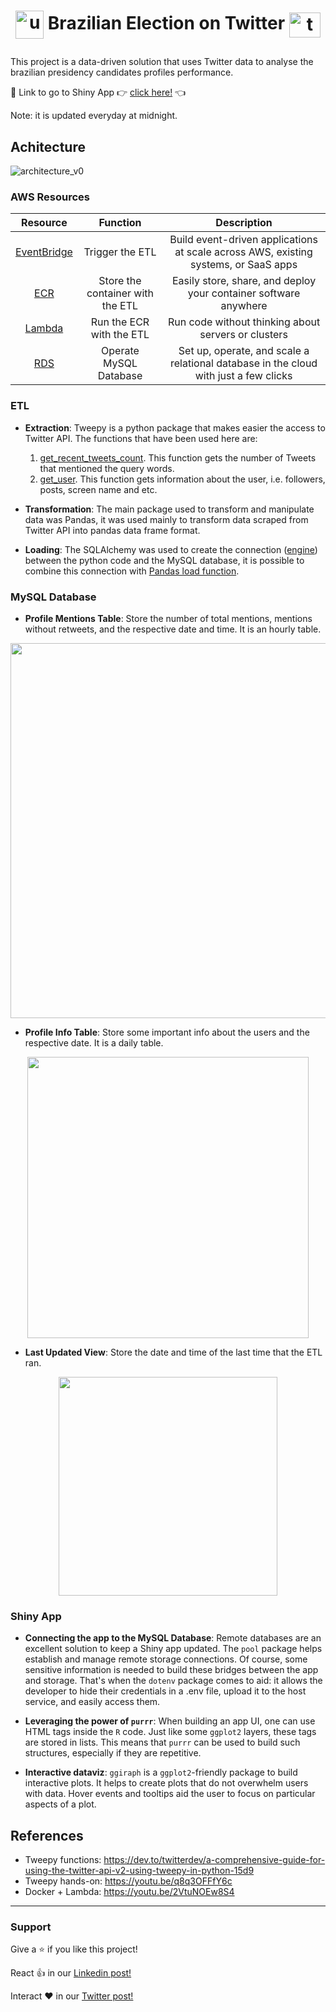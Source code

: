 # <p align="center" style="margin-top: 0px;"><img align="center" alt="urna" height="45" width="45" src="https://user-images.githubusercontent.com/48625700/192151877-e07c0c2a-f2cf-49f7-ad1c-9392bbde3b74.png"> Brazilian Election on Twitter <img align="center" alt="twitter" height="40" width="50" src="https://cdn.jsdelivr.net/gh/devicons/devicon/icons/twitter/twitter-original.svg">

This project is a data-driven solution that uses Twitter data to analyse the brazilian presidency candidates profiles performance.

:pushpin: Link to go to Shiny App :point_right: [click here!](https://icarob.shinyapps.io/electionsbr/) :point_left:


  
Note: it is updated everyday at midnight.

## Achitecture

![architecture_v0](https://user-images.githubusercontent.com/48625700/192274947-17c9a7e9-124f-408d-a754-7645e7dabd50.png)

### AWS Resources

| Resource | Function    | Description    |
| :---:   | :---: | :---: |
| [EventBridge](https://aws.amazon.com/eventbridge/) | Trigger the ETL   | Build event-driven applications at scale across AWS, existing systems, or SaaS apps   |
| [ECR](https://aws.amazon.com/ecr/) | Store the container with the ETL   | Easily store, share, and deploy your container software anywhere   |
| [Lambda](https://aws.amazon.com/lambda/) | Run the ECR with the ETL   | Run code without thinking about servers or clusters   |
| [RDS](https://aws.amazon.com/rds/) | Operate MySQL Database   | Set up, operate, and scale a relational database in the cloud with just a few clicks   |

### ETL

- **Extraction**: Tweepy is a python package that makes easier the access to Twitter API. The functions that have been used here are: 
  1. [get_recent_tweets_count](https://developer.twitter.com/en/docs/twitter-api/tweets/counts/api-reference/get-tweets-counts-recent). This function gets the number of Tweets that mentioned the query words.
  2. [get_user](https://developer.twitter.com/en/docs/twitter-api/v1/accounts-and-users/follow-search-get-users/api-reference/get-users-show). This function gets information about the user, i.e. followers, posts, screen name and etc.

- **Transformation**: The main package used to transform and manipulate data was Pandas, it was used mainly to transform data scraped from Twitter API into pandas data frame format.

- **Loading**: The SQLAlchemy was used to create the connection ([engine](https://docs.sqlalchemy.org/en/14/core/engines.html)) between the python code and the MySQL database, it is possible to combine this connection with [Pandas load function](https://pandas.pydata.org/docs/reference/api/pandas.DataFrame.to_sql.html).

### MySQL Database

- **Profile Mentions Table**: Store the number of total mentions, mentions without retweets, and the respective date and time. It is an hourly table.

<p align="center">
<img width="600px"  src="https://user-images.githubusercontent.com/48625700/192282051-6a544d8a-58c7-4979-b527-e6fde679f258.png" />
</p>

- **Profile Info Table**: Store some important info about the users and the respective date. It is a daily table.

<p align="center">
<img width="450px"  src="https://user-images.githubusercontent.com/48625700/192283402-9746ac51-0127-4a34-9ac2-3855eee21395.png" />
</p>

- **Last Updated View**: Store the date and time of the last time that the ETL ran.

<p align="center">
<img width="350px"  src="https://user-images.githubusercontent.com/48625700/192284151-0ea77cff-6b3d-4f9a-86f0-de3616e7872b.png" />
</p>

### Shiny App

- **Connecting the app to the MySQL Database**: Remote databases are an excellent solution to keep a Shiny app updated. The `pool` package helps establish and manage remote storage connections. Of course, some sensitive information is needed to build these bridges between the app and storage. That's when the `dotenv` package comes to aid: it allows the developer to hide their credentials in a .env file, upload it to the host service, and easily access them.

- **Leveraging the power of `purrr`**: When building an app UI, one can use HTML tags inside the `R` code. Just like some `ggplot2` layers, these tags are stored in lists. This means that `purrr` can be used to build such structures, especially if they are repetitive.

- **Interactive dataviz**: `ggiraph` is a `ggplot2`-friendly package to build interactive plots. It helps to create plots that do not overwhelm users with data. Hover events and tooltips aid the user to focus on particular aspects of a plot.

## References
- Tweepy functions: https://dev.to/twitterdev/a-comprehensive-guide-for-using-the-twitter-api-v2-using-tweepy-in-python-15d9
- Tweepy hands-on: https://youtu.be/q8q3OFFfY6c
- Docker + Lambda: https://youtu.be/2VtuNOEw8S4

------------------------------------------------------------
### Support

Give a ⭐️ if you like this project!

React 👍 in our [Linkedin post!](https://www.linkedin.com/posts/lucas-mascarenhas_python-docker-mysql-activity-6980180488736935937-aXbK/)

Interact ❤️ in our [Twitter post!](https://twitter.com/IcaroBSC/status/1574415139666890759)
